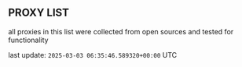 ## PROXY LIST

all proxies in this list were collected from open sources and tested for functionality

last update: `2025-03-03 06:35:46.589320+00:00` UTC